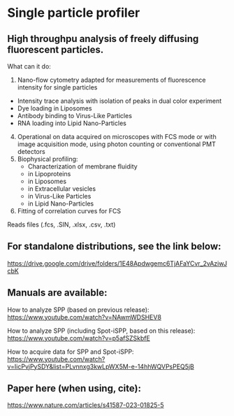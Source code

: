 # Single particle profiler
## High throughpu analysis of freely diffusing fluorescent particles.

What can it do:

1.  Nano-flow cytometry adapted for measurements of fluorescence intensity for single particles
   - Intensity trace analysis with isolation of peaks in dual color experiment
   - Dye loading in Liposomes
   - Antibody binding to Virus-Like Particles
   - RNA loading into Lipid Nano-Particles
4. Operational on data acquired on microscopes with FCS mode or with image acquisition mode, using photon counting or conventional PMT detectors
3. Biophysical profiling:
   - Characterization of membrane fluidity
   - in Lipoproteins
   - in Liposomes
   - in Extracellular vesicles
   - in Virus-Like Particles
   - in Lipid Nano-Particles
4. Fitting of correlation curves for FCS


Reads files (.fcs, .SIN, .xlsx, .csv, .txt)

## For standalone distributions, see the link below:
https://drive.google.com/drive/folders/1E48Apdwgemc6TjAFaYCvr_2vAziwJcbK

## Manuals are available: 
How to analyze SPP (based on previous release):
https://www.youtube.com/watch?v=NAwmWDSHEV8

How to analyze SPP (including Spot-iSPP, based on this release):
https://www.youtube.com/watch?v=p5afSZSkbfE

How to acquire data for SPP and Spot-iSPP:
https://www.youtube.com/watch?v=IicPvjPySDY&list=PLvnnxg3kwLpWX5M-e-14hhWQVPsPEQ5jB

## Paper here (when using, cite):
https://www.nature.com/articles/s41587-023-01825-5
 

